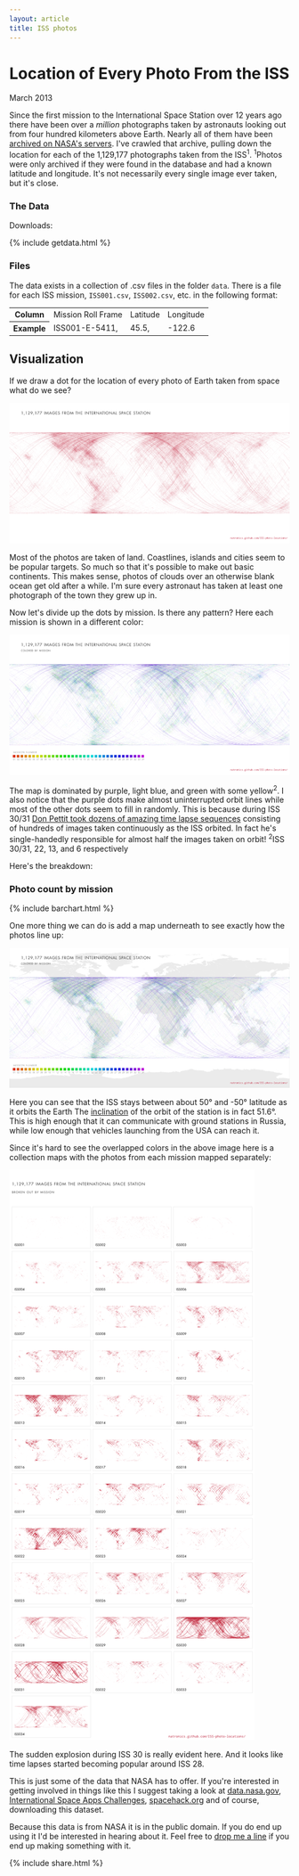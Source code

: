 ```yaml
---
layout: article
title: ISS photos
---
```


# Location of Every Photo From the ISS

<span class="pubdate">March 2013</span>

 Since the first mission to the International Space Station over 12 years ago
there have been over a _million_ photographs taken by astronauts looking out
from four hundred kilometers above Earth. Nearly all of them have been
[archived on NASA's servers](http://eol.jsc.nasa.gov/). I've crawled that
archive, pulling down the location for each of the 1,129,177 photographs taken
from the ISS<sup>1</sup>. <span class="footnote"><sup>1</sup>Photos were only
archived if they were found in the database and had a known latitude and
longitude. It's not necessarily every single image ever taken, but it's close.</span>

### The Data

Downloads:

{% include getdata.html %}


### Files

The data exists in a collection of .csv files in the folder `data`. There is a
file for each ISS mission, `ISS001.csv`, `ISS002.csv`, etc. in the following format:

<table class="table table-striped">
 <tbody>
  <tr><th>Column</th><td>Mission Roll Frame</td><td>Latitude</td><td>Longitude</td></tr>
  <tr><th>Example</th><td>ISS001-E-5411,</td><td>45.5,</td><td>-122.6</td></tr>
 </tbody>
</table>


## Visualization

If we draw a dot for the location of every photo of Earth taken from space
what do we see?

<div class="image primary">
  <a href="visualizations/all_iss.png" onClick="_gaq.push(['_trackEvent', 'Photos', 'fullsize', 'All missions']);">
    <img class="img-responsive" src="visualizations/all_iss.preview.png" alt="Dot for very ISS image">
  </a>
</div>

Most of the photos are taken of land. Coastlines, islands and cities seem
to be popular targets. So much so that it's possible to make out basic
continents. This makes sense, photos of clouds over an otherwise blank ocean
get old after a while. I'm sure every astronaut has taken at least one
photograph of the town they grew up in.

Now let's divide up the dots by mission. Is there any pattern? Here each mission
is shown in a different color:

<div class="image primary">
  <a href="visualizations/all_iss_missions.png" onClick="_gaq.push(['_trackEvent', 'Photos', 'fullsize', 'All missions colored']);">
    <img class="img-responsive" src="visualizations/all_iss_missions.preview.png" alt="Dot for very ISS image with colors for each mission">
  </a>
</div>

The map is dominated by purple, light blue, and green with some yellow<sup>2</sup>.
I also notice that the purple dots make almost uninterrupted orbit lines while most
of the other dots seem to fill in randomly. This is because during ISS 30/31
[Don Pettit took dozens of amazing time lapse sequences](http://vimeo.com/61083440)
consisting of hundreds of images taken continuously as the ISS orbited. In fact
he's single-handedly responsible for almost half the images taken on orbit!
<span class="footnote"><sup>2</sup>ISS 30/31, 22, 13, and 6 respectively</span>

Here's the breakdown:


### Photo count by mission

{% include barchart.html %}

One more thing we can do is add a map underneath to see exactly how the photos line up:

<div class="image primary">
  <a href="visualizations/all_iss_missions_map.png"  onClick="_gaq.push(['_trackEvent', 'Photos', 'fullsize', 'All missions colored with map']);">
    <img class="img-responsive" src="visualizations/all_iss_missions_map.preview.png" alt="dot for every image, colored by mission, with map underlay">
  </a>
</div>

Here you can see that the ISS stays between about 50&deg; and -50&deg; latitude as it orbits the Earth
The [inclination](http://en.wikipedia.org/wiki/Orbital_inclination) of the orbit
of the station is in fact 51.6&deg;. This is high enough that it can communicate
with ground stations in Russia, while low enough that vehicles launching from the USA
can reach it.

Since it's hard to see the overlapped colors in the above image here is a
collection maps with the photos from each mission mapped separately:

<div class="image primary">
  <a href="visualizations/small_mult.png" onClick="_gaq.push(['_trackEvent', 'Photos', 'fullsize', 'Small multiples']);">
    <img class="img-responsive" src="visualizations/small_mult.preview.png" alt="collection maps with the photos from each mission mapped sepretely">
  </a>
</div>

The sudden explosion during ISS 30 is really evident here. And it looks like time
lapses started becoming popular around ISS 28.

This is just some of the data that NASA has to offer. If you're interested in getting
involved in things like this I suggest taking a look at
[data.nasa.gov](http://data.nasa.gov/),
[International Space Apps Challenges](http://spaceappschallenge.org/),
[spacehack.org](http://spacehack.org/) and of course, downloading this dataset.

Because this data is from NASA it is in the public domain. If you do end up using it
I'd be interested in hearing about it. Feel free to [drop me a line](http://natronics.github.com/aboutme)
if you end up making something with it.

{% include share.html %}

